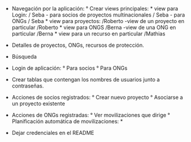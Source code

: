   - Navegación por la aplicación:
      ° Crear views principales:
          * view para Login:   / Seba
              - para socios de proyectos multinacionales / Seba
              - para ONGs  / Seba
          * view para proyectos: /Roberto
              -view de un proyecto en particular /Roberto
          * view para ONGS /Berna
              -view de una ONG en particular /Berna
          * view para un recurso en particular /Mathias

  - Detalles de proyectos, ONGs, recursos de protección.

  - Búsqueda

  - Login de aplicación:
      ° Para socios
      ° Para ONGs

  - Crear tablas que contengan los nombres de usuarios junto a contraseñas.

  - Acciones de socios registrados:
      ° Crear nuevo proyecto
      ° Asociarse a un proyecto existente

  - Acciones de ONGs registradas:
      ° Ver movilizaciones que dirige
      ° Planificación automática de movilizaciones:
          *

  - Dejar credenciales en el README

